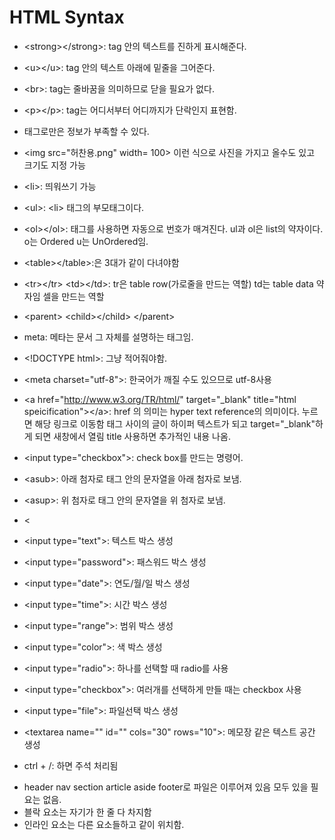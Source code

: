 # HTML Syntax

- &lt;strong&gt;&lt;/strong&gt;: tag 안의 텍스트를 진하게 표시해준다. 
- &lt;u&gt;&lt;/u&gt;: tag 안의 텍스트 아래에 밑줄을 그어준다. 
- &lt;br&gt;: tag는 줄바꿈을 의미하므로 닫을 필요가 없다. 
- &lt;p&gt;&lt;/p&gt;: tag는 어디서부터 어디까지가 단락인지 표현함. 


- 태그로만은 정보가 부족할 수 있다.
- &lt;img src="허찬용.png" width= 100&gt; 이런 식으로 사진을 가지고 올수도 있고 크기도 지정 가능
- &lt;li&gt;: 띄워쓰기 가능
- &lt;ul&gt;: &lt;li&gt; 태그의 부모태그이다.  
- &lt;ol&gt;&lt;/ol&gt;: 태그를 사용하면 자동으로 번호가 매겨진다. ul과 ol은 list의 약자이다. o는 Ordered u는 UnOrdered임.
- &lt;table&gt;&lt;/table&gt;:은 3대가 같이 다녀야함
- &lt;tr&gt;&lt;/tr&gt; &lt;td&gt;&lt;/td&gt;: tr은 table row(가로줄을 만드는 역할) td는 table data 약자임 셀을 만드는 역할
- &lt;parent&gt;  &lt;child&gt;&lt;/child&gt; &lt;/parent&gt;


- meta: 메타는 문서 그 자체를 설명하는 태그임.
- &lt;!DOCTYPE html&gt;: 그냥 적어줘야함. 
- &lt;meta charset="utf-8"&gt;: 한국어가 깨질 수도 있으므로 utf-8사용
- &lt;a href="http://www.w3.org/TR/html/" target="_blank" title="html speicification"&gt;&lt;/a&gt;: href 의 의미는 hyper text reference의 의미이다. 누르면 해당 링크로 이동함 태그 사이의 글이 하이퍼 텍스트가 되고 target="_blank"하게 되면 새창에서 열림 title 사용하면 추가적인 내용 나옴.

- &lt;input type="checkbox"&gt;: check box를 만드는 명령어.
- &lt;asub&gt;: 아래 첨자로 태그 안의 문자열을 아래 첨자로 보냄.
- &lt;asup&gt;: 위 첨자로 태그 안의 문자열을 위 첨자로 보냄.
- \<

- &lt;input type="text"&gt;: 텍스트 박스 생성
- &lt;input type="password"&gt;: 패스워드 박스 생성
- &lt;input type="date"&gt;: 연도/월/일 박스 생성
- &lt;input type="time"&gt;: 시간 박스 생성
- &lt;input type="range"&gt;: 범위 박스 생성
- &lt;input type="color"&gt;: 색 박스 생성
- &lt;input type="radio"&gt;: 하나를 선택할 때 radio를 사용
- &lt;input type="checkbox"&gt;: 여러개를 선택하게 만들 때는 checkbox 사용
- &lt;input type="file"&gt;: 파일선택 박스 생성
- &lt;textarea name="" id="" cols="30" rows="10"&gt;: 메모장 같은 텍스트 공간 생성

- ctrl + /: 하면 주석 처리됨

* header nav section article aside footer로 파일은 이루어져 있음 모두 있을 필요는 없음.
* 블락 요소는 자기가 한 줄 다 차지함 
* 인라인 요소는 다른 요소들하고 같이 위치함. 
